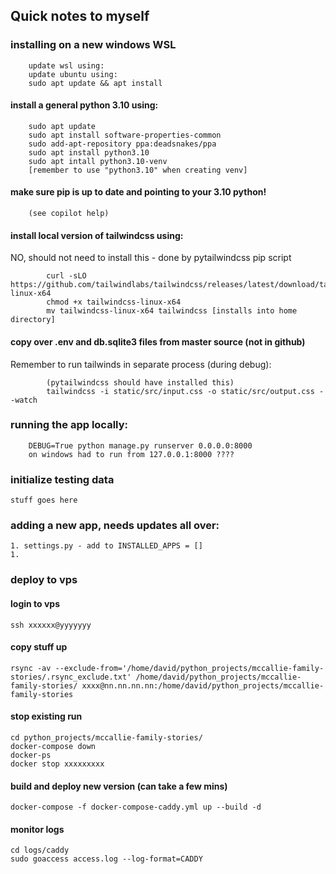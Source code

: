 ## Quick notes to myself

### installing on a new windows WSL
```
    update wsl using:
    update ubuntu using:
    sudo apt update && apt install
```
#### install a general python 3.10 using:
```
    sudo apt update
    sudo apt install software-properties-common
    sudo add-apt-repository ppa:deadsnakes/ppa
    sudo apt install python3.10
    sudo apt intall python3.10-venv
    [remember to use "python3.10" when creating venv]
```

#### make sure pip is up to date and pointing to your 3.10 python!
```
    (see copilot help)
```

#### install local version of tailwindcss using:
NO, should not need to install this - done by pytailwindcss pip script
```
        curl -sLO https://github.com/tailwindlabs/tailwindcss/releases/latest/download/tailwindcss-linux-x64
        chmod +x tailwindcss-linux-x64
        mv tailwindcss-linux-x64 tailwindcss [installs into home directory]
```

#### copy over .env and db.sqlite3 files from master source (not in github)
    
Remember to run tailwinds in separate process (during debug):

```
        (pytailwindcss should have installed this)
        tailwindcss -i static/src/input.css -o static/src/output.css --watch
```

### running the app locally:
```
    DEBUG=True python manage.py runserver 0.0.0.0:8000
    on windows had to run from 127.0.0.1:8000 ????
```

### initialize testing data
```
stuff goes here

```

### adding a new app, needs updates all over:
```
1. settings.py - add to INSTALLED_APPS = []
1. 
```

### deploy to vps
#### login to vps
```
ssh xxxxxx@yyyyyyy
```

#### copy stuff up
```
rsync -av --exclude-from='/home/david/python_projects/mccallie-family-stories/.rsync_exclude.txt' /home/david/python_projects/mccallie-family-stories/ xxxx@nn.nn.nn.nn:/home/david/python_projects/mccallie-family-stories
```

#### stop existing run
```
cd python_projects/mccallie-family-stories/
docker-compose down
docker-ps
docker stop xxxxxxxxx
```

#### build and deploy new version (can take a few mins)
```
docker-compose -f docker-compose-caddy.yml up --build -d
```
#### monitor logs
```
cd logs/caddy
sudo goaccess access.log --log-format=CADDY
```

